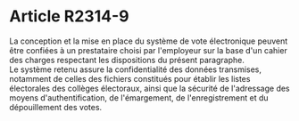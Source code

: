 # Article R2314-9

  
La conception et la mise en place du système de vote électronique peuvent être confiées à un prestataire choisi par l'employeur sur la base d'un cahier des charges respectant les dispositions du présent paragraphe.   
Le système retenu assure la confidentialité des données transmises, notamment de celles des fichiers constitués pour établir les listes électorales des collèges électoraux, ainsi que la sécurité de l'adressage des moyens d'authentification, de l'émargement, de l'enregistrement et du dépouillement des votes.